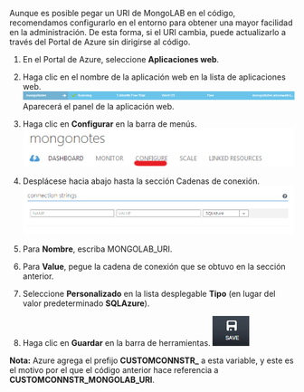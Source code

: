 Aunque es posible pegar un URI de MongoLAB en el código, recomendamos configurarlo en el entorno para obtener una mayor facilidad en la administración. De esta forma, si el URI cambia, puede actualizarlo a través del Portal de Azure sin dirigirse al código.


1. En el Portal de Azure, seleccione **Aplicaciones web**.
1. Haga clic en el nombre de la aplicación web en la lista de aplicaciones web. ![WebAppEntry][entry-website] Aparecerá el panel de la aplicación web.

1. Haga clic en **Configurar** en la barra de menús. ![WebAppDashboardConfig][focus-mongolab-websitedashboard-config]

1. Desplácese hacia abajo hasta la sección Cadenas de conexión. ![WebAppConnectionStrings][focus-mongolab-websiteconnectionstring]

1. Para **Nombre**, escriba MONGOLAB\_URI.
1. Para **Value**, pegue la cadena de conexión que se obtuvo en la sección anterior.
1. Seleccione **Personalizado** en la lista desplegable **Tipo** (en lugar del valor predeterminado **SQLAzure**).
1. Haga clic en **Guardar** en la barra de herramientas. ![SaveWebApp][button-website-save]

**Nota:** Azure agrega el prefijo **CUSTOMCONNSTR\_** a esta variable, y este es el motivo por el que el código anterior hace referencia a **CUSTOMCONNSTR\_MONGOLAB\_URI**.

[entry-website]: ./media/howto-save-connectioninfo-mongolab/entry-website.png
[focus-mongolab-websitedashboard-config]: ./media/howto-save-connectioninfo-mongolab/focus-mongolab-websitedashboard-config.png
[focus-mongolab-websiteconnectionstring]: ./media/howto-save-connectioninfo-mongolab/focus-mongolab-websiteconnectionstring.png
[button-website-save]: ./media/howto-save-connectioninfo-mongolab/button-website-save.png

<!---HONumber=Oct15_HO3-->